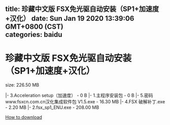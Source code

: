 
title: 珍藏中文版 FSX免光驱自动安装（SP1+加速度+汉化）
date: Sun Jan 19 2020 13:39:06 GMT+0800 (CST)    
categories: baidu
---

# 珍藏中文版 FSX免光驱自动安装（SP1+加速度+汉化）
size: 226.50 MB
 
 
|- 3.Acceleration setup（加速度） - 0 B
|- 1.主程序安装包 - 0 B
|- 5.密码www.fsxcn.com.cn汉化集成软件包 V1.5.exe - 16.30 MB
|- 4.FSX 破解补丁.exe - 2.20 MB
|- 2.fsx_sp1_ENU.exe - 208.00 MB

[How to download](https://bpcam.bemobtrk.com/go/2ceec3aa-1ca2-46d6-b9ff-aaa5c184517c?jno=494)